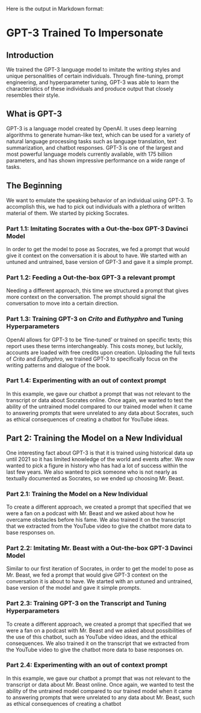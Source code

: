 Here is the output in Markdown format:

# GPT-3 Trained To Impersonate

## Introduction

We trained the GPT-3 language model to imitate the writing styles and unique personalities of certain individuals. Through fine-tuning, prompt engineering, and hyperparameter tuning, GPT-3 was able to learn the characteristics of these individuals and produce output that closely resembles their style.

## What is GPT-3

GPT-3 is a language model created by OpenAI. It uses deep learning algorithms to generate human-like text, which can be used for a variety of natural language processing tasks such as language translation, text summarization, and chatbot responses. GPT-3 is one of the largest and most powerful language models currently available, with 175 billion parameters, and has shown impressive performance on a wide range of tasks.

## The Beginning

We want to emulate the speaking behavior of an individual using GPT-3. To accomplish this, we had to pick out individuals with a plethora of written material of them. We started by picking Socrates.

### Part 1.1: Imitating Socrates with a Out-the-box GPT-3 Davinci Model

In order to get the model to pose as Socrates, we fed a prompt that would give it context on the conversation it is about to have. We started with an untuned and untrained, base version of GPT-3 and gave it a simple prompt.

### Part 1.2: Feeding a Out-the-box GPT-3 a relevant prompt

Needing a different approach, this time we structured a prompt that gives more context on the conversation. The prompt should signal the conversation to move into a certain direction.

### Part 1.3: Training GPT-3 on *Crito* and *Euthyphro* and Tuning Hyperparameters

OpenAI allows for GPT-3 to be ‘fine-tuned’ or trained on specific texts; this report uses these terms interchangeably. This costs money, but luckily, accounts are loaded with free credits upon creation. Uploading the full texts of *Crito* and *Euthyphro*, we trained GPT-3 to specifically focus on the writing patterns and dialogue of the book.

### Part 1.4: Experimenting with an out of context prompt

In this example, we gave our chatbot a prompt that was not relevant to the transcript or data about Socrates online. Once again, we wanted to test the ability of the untrained model compared to our trained model when it came to answering prompts that were unrelated to any data about Socrates, such as ethical consequences of creating a chatbot for YouTube ideas.

## Part 2: Training the Model on a New Individual

One interesting fact about GPT-3 is that it is trained using historical data up until 2021 so it has limited knowledge of the world and events after. We now wanted to pick a figure in history who has had a lot of success within the last few years. We also wanted to pick someone who is not nearly as textually documented as Socrates, so we ended up choosing Mr. Beast.

### Part 2.1: Training the Model on a New Individual

To create a different approach, we created a prompt that specified that we were a fan on a podcast with Mr. Beast and we asked about how he overcame obstacles before his fame. We also trained it on the transcript that we extracted from the YouTube video to give the chatbot more data to base responses on.

### Part 2.2: Imitating Mr. Beast with a Out-the-box GPT-3 Davinci Model

Similar to our first iteration of Socrates, in order to get the model to pose as Mr. Beast, we fed a prompt that would give GPT-3 context on the conversation it is about to have. We started with an untuned and untrained, base version of the model and gave it simple prompts.

### Part 2.3: Training GPT-3 on the Transcript and Tuning Hyperparameters

To create a different approach, we created a prompt that specified that we were a fan on a podcast with Mr. Beast and we asked about possibilities of the use of this chatbot, such as YouTube video ideas, and the ethical consequences. We also trained it on the transcript that we extracted from the YouTube video to give the chatbot more data to base responses on.

### Part 2.4: Experimenting with an out of context prompt

In this example, we gave our chatbot a prompt that was not relevant to the transcript or data about Mr. Beast online. Once again, we wanted to test the ability of the untrained model compared to our trained model when it came to answering prompts that were unrelated to any data about Mr. Beast, such as ethical consequences of creating a chatbot
